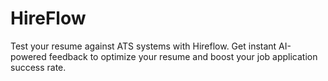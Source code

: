 # HireFlow
Test your resume against ATS systems with Hireflow. Get instant AI-powered feedback to optimize your resume and boost your job application success rate.

